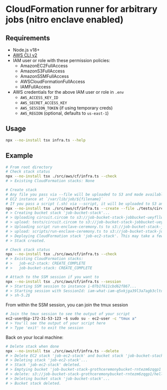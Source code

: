 # CloudFormation runner for arbitrary jobs (nitro enclave enabled)

## Requirements
- Node.js v18+
- [AWS CLI v2](https://docs.aws.amazon.com/cli/latest/userguide/getting-started-install.html)
- IAM user or role with these permission policies:
	- AmazonEC2FullAccess
	- AmazonS3FullAccess
	- AmazonSSMFullAccess
	- AWSCloudFormationFullAccess
	- IAMFullAccess
- AWS credentials for the above IAM user or role in `.env`
	- `AWS_ACCESS_KEY_ID`
	- `AWS_SECRET_ACCESS_KEY`
	- `AWS_SESSION_TOKEN` (if using temporary creds)
	- `AWS_REGION` (optional, defaults to `us-east-1`)

## Usage

```bash
npx --no-install tsx infra.ts --help
```

## Example

```bash
# From root directory
# Check stack status
npx --no-install tsx ./src/aws/cf/infra.ts --check
# > Existing CloudFormation stacks: None

# Create stack
# Any file you pass via --file will be uploaded to S3 and made available to the 
# EC2 instance at `/var/lib/job/${filename}`
# If you pass a script (.sh) via --script, it will be uploaded to S3 and executed on the EC2 instance as root on bootup
npx --no-install tsx ./src/aws/cf/infra.ts --create --file ./tests/circuit.circom --script ./scripts/run-ceremony.sh
# > Creating bucket stack 'job-bucket-stack'...
# > Uploading circuit.circom to s3://job-bucket-stack-jobbucket-ueyfllwekgqk/circuit.circom...
# > upload: tests/circuit.circom to s3://job-bucket-stack-jobbucket-ueyfllwekgqk/circuit.circom
# > Uploading script run-enclave-ceremony.ts to s3://job-bucket-stack-jobbucket-ueyfllwekgqk/run-enclave-ceremony.ts...
# > upload: scripts/run-enclave-ceremony.ts to s3://job-bucket-stack-jobbucket-ueyfllwekgqk/run-enclave-ceremony.ts
# > Deploying CloudFormation stack 'job-ec2-stack'. This may take a few minutes...
# > Stack created.

# Check stack status
npx --no-install tsx ./src/aws/cf/infra.ts --check
# > Existing CloudFormation stacks:
# >   job-ec2-stack: CREATE_COMPLETE
# >   job-bucket-stack: CREATE_COMPLETE

# Attach to the SSM session if you want to
npx --no-install tsx ./src/aws/cf/infra.ts --session
# > Starting SSM session to instance i-07b1f611cbd62f867...
# > Starting session with SessionId: iam-what-iam-q5xkjga39l3a7agb3cltdgf8oq
# > sh-5.2$ 
```

From within the SSM session, you can join the tmux session
```bash
# Join the tmux session to see the output of your script
ec2-user@ip-172-31-53-123 ~$ sudo su - ec2-user -c "tmux a"
# > You'll see the output of your script here 
# > Type 'exit' to exit the session
```

Back on your local machine:
```bash
# Delete stack when done
npx --no-install tsx ./src/aws/cf/infra.ts --delete
# > Delete EC2 stack 'job-ec2-stack' and bucket stack 'job-bucket-stack'? [y/N] y
# > Deleting stack 'job-ec2-stack'...
# > Stack 'job-ec2-stack' deleted.
# > Emptying bucket 'job-bucket-stack-grothceremonybucket-rntezm6zqgp1'...
# > delete: s3://job-bucket-stack-grothceremonybucket-rntezm6zqgp1/hello-world.sh
# > Deleting bucket stack 'job-bucket-stack'...
# > Bucket stack deleted.
```

